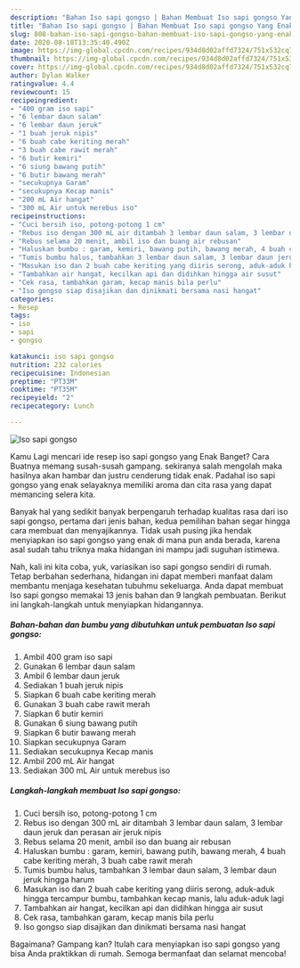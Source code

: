 ```yaml
---
description: "Bahan Iso sapi gongso | Bahan Membuat Iso sapi gongso Yang Enak dan Simpel"
title: "Bahan Iso sapi gongso | Bahan Membuat Iso sapi gongso Yang Enak dan Simpel"
slug: 808-bahan-iso-sapi-gongso-bahan-membuat-iso-sapi-gongso-yang-enak-dan-simpel
date: 2020-08-18T13:35:40.490Z
image: https://img-global.cpcdn.com/recipes/934d8d02affd7324/751x532cq70/iso-sapi-gongso-foto-resep-utama.jpg
thumbnail: https://img-global.cpcdn.com/recipes/934d8d02affd7324/751x532cq70/iso-sapi-gongso-foto-resep-utama.jpg
cover: https://img-global.cpcdn.com/recipes/934d8d02affd7324/751x532cq70/iso-sapi-gongso-foto-resep-utama.jpg
author: Dylan Walker
ratingvalue: 4.4
reviewcount: 15
recipeingredient:
- "400 gram iso sapi"
- "6 lembar daun salam"
- "6 lembar daun jeruk"
- "1 buah jeruk nipis"
- "6 buah cabe keriting merah"
- "3 buah cabe rawit merah"
- "6 butir kemiri"
- "6 siung bawang putih"
- "6 butir bawang merah"
- "secukupnya Garam"
- "secukupnya Kecap manis"
- "200 mL Air hangat"
- "300 mL Air untuk merebus iso"
recipeinstructions:
- "Cuci bersih iso, potong-potong 1 cm"
- "Rebus iso dengan 300 mL air ditambah 3 lembar daun salam, 3 lembar daun jeruk dan perasan air jeruk nipis"
- "Rebus selama 20 menit, ambil iso dan buang air rebusan"
- "Haluskan bumbu : garam, kemiri, bawang putih, bawang merah, 4 buah cabe keriting merah, 3 buah cabe rawit merah"
- "Tumis bumbu halus, tambahkan 3 lembar daun salam, 3 lembar daun jeruk hingga harum"
- "Masukan iso dan 2 buah cabe keriting yang diiris serong, aduk-aduk hingga tercampur bumbu, tambahkan kecap manis, lalu aduk-aduk lagi"
- "Tambahkan air hangat, kecilkan api dan didihkan hingga air susut"
- "Cek rasa, tambahkan garam, kecap manis bila perlu"
- "Iso gongso siap disajikan dan dinikmati bersama nasi hangat"
categories:
- Resep
tags:
- iso
- sapi
- gongso

katakunci: iso sapi gongso 
nutrition: 232 calories
recipecuisine: Indonesian
preptime: "PT33M"
cooktime: "PT35M"
recipeyield: "2"
recipecategory: Lunch

---
```



![Iso sapi gongso](https://img-global.cpcdn.com/recipes/934d8d02affd7324/751x532cq70/iso-sapi-gongso-foto-resep-utama.jpg)

Kamu Lagi mencari ide resep iso sapi gongso yang Enak Banget? Cara Buatnya memang susah-susah gampang. sekiranya salah mengolah maka hasilnya akan hambar dan justru cenderung tidak enak. Padahal iso sapi gongso yang enak selayaknya memiliki aroma dan cita rasa yang dapat memancing selera kita.



Banyak hal yang sedikit banyak berpengaruh terhadap kualitas rasa dari iso sapi gongso, pertama dari jenis bahan, kedua pemilihan bahan segar hingga cara membuat dan menyajikannya. Tidak usah pusing jika hendak menyiapkan iso sapi gongso yang enak di mana pun anda berada, karena asal sudah tahu triknya maka hidangan ini mampu jadi suguhan istimewa.


Nah, kali ini kita coba, yuk, variasikan iso sapi gongso sendiri di rumah. Tetap berbahan sederhana, hidangan ini dapat memberi manfaat dalam membantu menjaga kesehatan tubuhmu sekeluarga. Anda dapat membuat Iso sapi gongso memakai 13 jenis bahan dan 9 langkah pembuatan. Berikut ini langkah-langkah untuk menyiapkan hidangannya.

<!--inarticleads1-->

##### Bahan-bahan dan bumbu yang dibutuhkan untuk pembuatan Iso sapi gongso:

1. Ambil 400 gram iso sapi
1. Gunakan 6 lembar daun salam
1. Ambil 6 lembar daun jeruk
1. Sediakan 1 buah jeruk nipis
1. Siapkan 6 buah cabe keriting merah
1. Gunakan 3 buah cabe rawit merah
1. Siapkan 6 butir kemiri
1. Gunakan 6 siung bawang putih
1. Siapkan 6 butir bawang merah
1. Siapkan secukupnya Garam
1. Sediakan secukupnya Kecap manis
1. Ambil 200 mL Air hangat
1. Sediakan 300 mL Air untuk merebus iso




<!--inarticleads2-->

##### Langkah-langkah membuat Iso sapi gongso:

1. Cuci bersih iso, potong-potong 1 cm
1. Rebus iso dengan 300 mL air ditambah 3 lembar daun salam, 3 lembar daun jeruk dan perasan air jeruk nipis
1. Rebus selama 20 menit, ambil iso dan buang air rebusan
1. Haluskan bumbu : garam, kemiri, bawang putih, bawang merah, 4 buah cabe keriting merah, 3 buah cabe rawit merah
1. Tumis bumbu halus, tambahkan 3 lembar daun salam, 3 lembar daun jeruk hingga harum
1. Masukan iso dan 2 buah cabe keriting yang diiris serong, aduk-aduk hingga tercampur bumbu, tambahkan kecap manis, lalu aduk-aduk lagi
1. Tambahkan air hangat, kecilkan api dan didihkan hingga air susut
1. Cek rasa, tambahkan garam, kecap manis bila perlu
1. Iso gongso siap disajikan dan dinikmati bersama nasi hangat




Bagaimana? Gampang kan? Itulah cara menyiapkan iso sapi gongso yang bisa Anda praktikkan di rumah. Semoga bermanfaat dan selamat mencoba!
